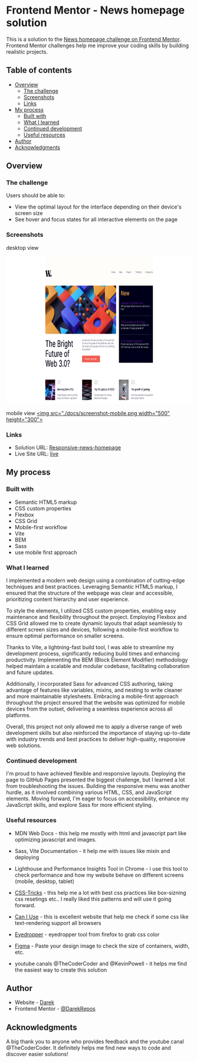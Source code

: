 # Frontend Mentor - News homepage solution

This is a solution to the [News homepage challenge on Frontend Mentor](https://www.frontendmentor.io/challenges/news-homepage-H6SWTa1MFl). Frontend Mentor challenges help me improve your coding skills by building realistic projects. 

## Table of contents

- [Overview](#overview)
  - [The challenge](#the-challenge)
  - [Screenshots](#screenshots)
  - [Links](#links)
- [My process](#my-process)
  - [Built with](#built-with)
  - [What I learned](#what-i-learned)
  - [Continued development](#continued-development)
  - [Useful resources](#useful-resources)
- [Author](#author)
- [Acknowledgments](#acknowledgments)

## Overview

### The challenge

Users should be able to:

- View the optimal layout for the interface depending on their device's screen size
- See hover and focus states for all interactive elements on the page

### Screenshots

desktop view

[<img src="./docs/screenshot.png" width="700" height="400">]()


mobile view
[<img src="./docs/screenshot-mobile.png width="500" height="300">]()

### Links

- Solution URL: [Responsive-news-homepage](https://github.com/DarekRepos/Responsive-news-homepage)
- Live Site URL: [live](https://darekrepos.github.io/Responsive-news-homepage/)

## My process

### Built with

- Semantic HTML5 markup
- CSS custom properties
- Flexbox
- CSS Grid
- Mobile-first workflow
- Vite
- BEM
- Sass
- use mobile first approach

### What I learned

I implemented a modern web design using a combination of cutting-edge techniques and best practices. Leveraging Semantic HTML5 markup, I ensured that the structure of the webpage was clear and accessible, prioritizing content hierarchy and user experience.

To style the elements, I utilized CSS custom properties, enabling easy maintenance and flexibility throughout the project. Employing Flexbox and CSS Grid allowed me to create dynamic layouts that adapt seamlessly to different screen sizes and devices, following a mobile-first workflow to ensure optimal performance on smaller screens.

Thanks to Vite, a lightning-fast build tool, I was able to streamline my development process, significantly reducing build times and enhancing productivity. Implementing the BEM (Block Element Modifier) methodology helped maintain a scalable and modular codebase, facilitating collaboration and future updates.

Additionally, I incorporated Sass for advanced CSS authoring, taking advantage of features like variables, mixins, and nesting to write cleaner and more maintainable stylesheets. Embracing a mobile-first approach throughout the project ensured that the website was optimized for mobile devices from the outset, delivering a seamless experience across all platforms.

Overall, this project not only allowed me to apply a diverse range of web development skills but also reinforced the importance of staying up-to-date with industry trends and best practices to deliver high-quality, responsive web solutions.


### Continued development

I'm proud to have achieved flexible and responsive layouts. Deploying the page to GitHub Pages presented the biggest challenge, but I learned a lot from troubleshooting the issues. Building the responsive menu was another hurdle, as it involved combining various HTML, CSS, and JavaScript elements. Moving forward, I'm eager to focus on accessibility, enhance my JavaScript skills, and explore Sass for more efficient styling.


### Useful resources

- MDN Web Docs - this help me mostly with html and javascript part like optimizing javascript and images. 

- Sass, Vite Documentation - it help me with issues like mixin and deploying

- Lighthouse and Performance Insights Tool in  Chrome - i use this tool to check performance and how my website behave on different screens (mobile, desktop, tablet)

- [CSS-Tricks](https://css-tricks.com/) - this help me a lot with best css practices like box-sizning css resetings etc.. I really liked this patterns and will use it going forward.

- [Can I Use](https://caniuse.com) - this is excellent website that help me check if some css like text-rendering support all browsers

- [Eyedropper](https://firefox-source-docs.mozilla.org/devtools-user/eyedropper/index.html) - eyedropper tool from firefox to grab css color

- [Figma](https://www.figma.com/) - Paste your design image to check the size of containers, width, etc.

- youtube canals @TheCoderCoder and @KevinPowell - it helps me find the easiest way to create this solution


## Author

- Website - [Darek](https://www.darek-duda.pl)
- Frontend Mentor - [@DarekRepos](https://www.frontendmentor.io/profile/DarekRepos)


## Acknowledgments

A big thank you to anyone who provides feedback and the youtube canal @TheCoderCoder.  It definitely helps me find new ways to code and discover easier solutions!
